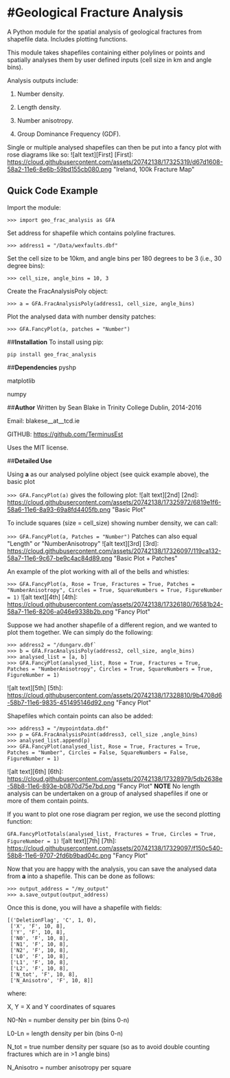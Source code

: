 #**Geological Fracture Analysis**
=================================

A Python module for the spatial analysis of geological fractures from shapefile data. Includes plotting functions.

This module takes shapefiles containing either polylines or points and spatially analyses them by user defined inputs
(cell size in km and angle bins).

Analysis outputs include:

1. Number density.

2. Length density.

3. Number anisotropy.

4. Group Dominance Frequency (GDF).

Single or multiple analysed shapefiles can then be put into a fancy plot with rose diagrams like so:
![alt text][First]
[First]: https://cloud.githubusercontent.com/assets/20742138/17325319/d67d1608-58a2-11e6-8e6b-59bd155cb080.png "Ireland, 100k Fracture Map"

## **Quick Code Example**
Import the module:

`>>> import geo_frac_analysis as GFA`

Set address for shapefile which contains polyline fractures.

`>>> address1 = "/Data/wexfaults.dbf"`

Set the cell size to be 10km, and angle bins per 180 degrees to be 3 (i.e., 30 degree bins):

`>>> cell_size, angle_bins = 10, 3`

Create the FracAnalysisPoly object:

`>>> a = GFA.FracAnalysisPoly(address1, cell_size, angle_bins)`

Plot the analysed data with number density patches:

`>>> GFA.FancyPlot(a, patches = "Number")`

##**Installation**
To install using pip:

`pip install geo_frac_analysis`

##**Dependencies**
pyshp

matplotlib

numpy

##**Author**
Written by Sean Blake in Trinity College Dublin, 2014-2016

Email: blakese__at__tcd.ie

GITHUB: https://github.com/TerminusEst

Uses the MIT license.

##**Detailed Use**

Using **a** as our analysed polyline object (see quick example above), the basic plot

`>>> GFA.FancyPlot(a)` gives the following plot:
![alt text][2nd]
[2nd]: https://cloud.githubusercontent.com/assets/20742138/17325972/6819e1f6-58a6-11e6-8a93-69a8fd4405fb.png "Basic Plot"

To include squares (size = cell_size) showing number density, we can call:

`>>> GFA.FancyPlot(a, Patches = "Number")` Patches can also equal "Length" or "NumberAnisotropy"
![alt text][3rd]
[3rd]: https://cloud.githubusercontent.com/assets/20742138/17326097/119ca132-58a7-11e6-9c67-be9c4ac84d89.png "Basic Plot + Patches"

An example of the plot working with all of the bells and whistles:

`>>> GFA.FancyPlot(a, Rose = True, Fractures = True, Patches = "NumberAnisotropy", Circles = True, SquareNumbers = True, FigureNumber = 1)`
![alt text][4th]
[4th]: https://cloud.githubusercontent.com/assets/20742138/17326180/76581b24-58a7-11e6-8206-a046e9338b2b.png "Fancy Plot"

Suppose we had another shapefile of a different region, and we wanted to plot them together. We can simply do the following:

```
>>> address2 = "/dungarv.dbf`
>>> b = GFA.FracAnalysisPoly(address2, cell_size, angle_bins)
>>> analysed_list = [a, b]
>>> GFA.FancyPlot(analysed_list, Rose = True, Fractures = True, Patches = "NumberAnisotropy", Circles = True, SquareNumbers = True, FigureNumber = 1)
```
![alt text][5th]
[5th]: https://cloud.githubusercontent.com/assets/20742138/17328810/9b4708d6-58b7-11e6-9835-451495146d92.png "Fancy Plot"

Shapefiles which contain points can also be added:
```
>>> address3 = "/mypointdata.dbf"
>>> p = GFA.FracAnalysisPoint(address3, cell_size ,angle_bins)
>>> analysed_list.append(p)
>>> GFA.FancyPlot(analysed_list, Rose = True, Fractures = True, Patches = "Number", Circles = False, SquareNumbers = False, FigureNumber = 1)
```
![alt text][6th]
[6th]: https://cloud.githubusercontent.com/assets/20742138/17328979/5db2638e-58b8-11e6-893e-b0870d75e7bd.png "Fancy Plot"
**NOTE** No length analysis can be undertaken on a group of analysed shapefiles if one or more of them contain points.

If you want to plot one rose diagram per region, we use the second plotting function:

`GFA.FancyPlotTotals(analysed_list, Fractures = True, Circles = True, FigureNumber = 1)`
![alt text][7th]
[7th]: https://cloud.githubusercontent.com/assets/20742138/17329097/f150c540-58b8-11e6-9707-2fd6b9bad04c.png "Fancy Plot"

Now that you are happy with the analysis, you can save the analysed data from **a** into a shapefile. This can be done as follows:

```
>>> output_address = "/my_output"
>>> a.save_output(output_address)
```
Once this is done, you will have a shapefile with fields:
```
[('DeletionFlag', 'C', 1, 0),
 ['X', 'F', 10, 8],
 ['Y', 'F', 10, 8],
 ['N0', 'F', 10, 8],    
 ['N1', 'F', 10, 8],
 ['N2', 'F', 10, 8],
 ['L0', 'F', 10, 8],
 ['L1', 'F', 10, 8],
 ['L2', 'F', 10, 8],
 ['N_tot', 'F', 10, 8],
 ['N_Anisotro', 'F', 10, 8]]
```

where:

X, Y = X and Y coordinates of squares

N0-Nn = number density per bin (bins 0-n)

L0-Ln = length density per bin (bins 0-n)

N_tot = true number density per square (so as to avoid double counting fractures which are in >1 angle bins)

N_Anisotro = number anisotropy per square


